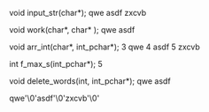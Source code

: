 void input_str(char*);
    qwe asdf zxcvb

void work(char*, char* );
    qwe asdf

void arr_int(char*, int_pchar*);
    3 qwe
    4 asdf
    5 zxcvb

int f_max_s(int_pchar*);
    5

void delete_words(int, int_pchar*);
    qwe asdf


qwe'\0'asdf'\0'zxcvb'\0'
